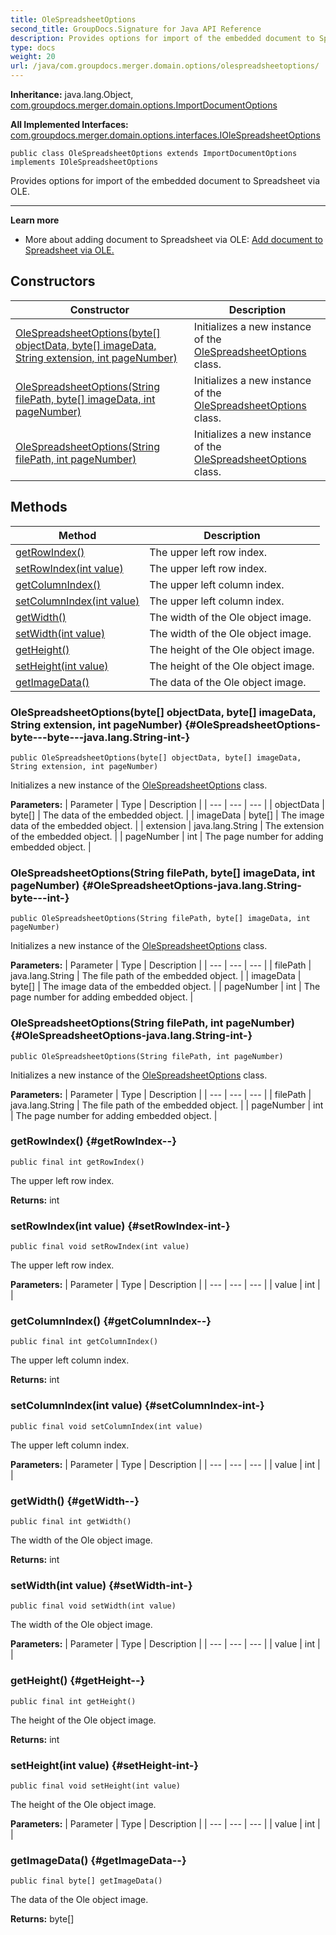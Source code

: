 ```yaml
---
title: OleSpreadsheetOptions
second_title: GroupDocs.Signature for Java API Reference
description: Provides options for import of the embedded document to Spreadsheet via OLE.
type: docs
weight: 20
url: /java/com.groupdocs.merger.domain.options/olespreadsheetoptions/
---
```

**Inheritance:**
java.lang.Object, [com.groupdocs.merger.domain.options.ImportDocumentOptions](../../com.groupdocs.merger.domain.options/importdocumentoptions)

**All Implemented Interfaces:**
[com.groupdocs.merger.domain.options.interfaces.IOleSpreadsheetOptions](../../com.groupdocs.merger.domain.options.interfaces/iolespreadsheetoptions)
```
public class OleSpreadsheetOptions extends ImportDocumentOptions implements IOleSpreadsheetOptions
```

Provides options for import of the embedded document to Spreadsheet via OLE.

--------------------

**Learn more**

 *  More about adding document to Spreadsheet via OLE: [Add document to Spreadsheet via OLE.][]


[Add document to Spreadsheet via OLE.]: https://docs.groupdocs.com/merger/java/add-document-to-spreadsheet-via-ole/
## Constructors

| Constructor | Description |
| --- | --- |
| [OleSpreadsheetOptions(byte[] objectData, byte[] imageData, String extension, int pageNumber)](#OleSpreadsheetOptions-byte---byte---java.lang.String-int-) | Initializes a new instance of the [OleSpreadsheetOptions](../../com.groupdocs.merger.domain.options/olespreadsheetoptions) class. |
| [OleSpreadsheetOptions(String filePath, byte[] imageData, int pageNumber)](#OleSpreadsheetOptions-java.lang.String-byte---int-) | Initializes a new instance of the [OleSpreadsheetOptions](../../com.groupdocs.merger.domain.options/olespreadsheetoptions) class. |
| [OleSpreadsheetOptions(String filePath, int pageNumber)](#OleSpreadsheetOptions-java.lang.String-int-) | Initializes a new instance of the [OleSpreadsheetOptions](../../com.groupdocs.merger.domain.options/olespreadsheetoptions) class. |
## Methods

| Method | Description |
| --- | --- |
| [getRowIndex()](#getRowIndex--) | The upper left row index. |
| [setRowIndex(int value)](#setRowIndex-int-) | The upper left row index. |
| [getColumnIndex()](#getColumnIndex--) | The upper left column index. |
| [setColumnIndex(int value)](#setColumnIndex-int-) | The upper left column index. |
| [getWidth()](#getWidth--) | The width of the Ole object image. |
| [setWidth(int value)](#setWidth-int-) | The width of the Ole object image. |
| [getHeight()](#getHeight--) | The height of the Ole object image. |
| [setHeight(int value)](#setHeight-int-) | The height of the Ole object image. |
| [getImageData()](#getImageData--) | The data of the Ole object image. |
### OleSpreadsheetOptions(byte[] objectData, byte[] imageData, String extension, int pageNumber) {#OleSpreadsheetOptions-byte---byte---java.lang.String-int-}
```
public OleSpreadsheetOptions(byte[] objectData, byte[] imageData, String extension, int pageNumber)
```


Initializes a new instance of the [OleSpreadsheetOptions](../../com.groupdocs.merger.domain.options/olespreadsheetoptions) class.

**Parameters:**
| Parameter | Type | Description |
| --- | --- | --- |
| objectData | byte[] | The data of the embedded object. |
| imageData | byte[] | The image data of the embedded object. |
| extension | java.lang.String | The extension of the embedded object. |
| pageNumber | int | The page number for adding embedded object. |

### OleSpreadsheetOptions(String filePath, byte[] imageData, int pageNumber) {#OleSpreadsheetOptions-java.lang.String-byte---int-}
```
public OleSpreadsheetOptions(String filePath, byte[] imageData, int pageNumber)
```


Initializes a new instance of the [OleSpreadsheetOptions](../../com.groupdocs.merger.domain.options/olespreadsheetoptions) class.

**Parameters:**
| Parameter | Type | Description |
| --- | --- | --- |
| filePath | java.lang.String | The file path of the embedded object. |
| imageData | byte[] | The image data of the embedded object. |
| pageNumber | int | The page number for adding embedded object. |

### OleSpreadsheetOptions(String filePath, int pageNumber) {#OleSpreadsheetOptions-java.lang.String-int-}
```
public OleSpreadsheetOptions(String filePath, int pageNumber)
```


Initializes a new instance of the [OleSpreadsheetOptions](../../com.groupdocs.merger.domain.options/olespreadsheetoptions) class.

**Parameters:**
| Parameter | Type | Description |
| --- | --- | --- |
| filePath | java.lang.String | The file path of the embedded object. |
| pageNumber | int | The page number for adding embedded object. |

### getRowIndex() {#getRowIndex--}
```
public final int getRowIndex()
```


The upper left row index.

**Returns:**
int
### setRowIndex(int value) {#setRowIndex-int-}
```
public final void setRowIndex(int value)
```


The upper left row index.

**Parameters:**
| Parameter | Type | Description |
| --- | --- | --- |
| value | int |  |

### getColumnIndex() {#getColumnIndex--}
```
public final int getColumnIndex()
```


The upper left column index.

**Returns:**
int
### setColumnIndex(int value) {#setColumnIndex-int-}
```
public final void setColumnIndex(int value)
```


The upper left column index.

**Parameters:**
| Parameter | Type | Description |
| --- | --- | --- |
| value | int |  |

### getWidth() {#getWidth--}
```
public final int getWidth()
```


The width of the Ole object image.

**Returns:**
int
### setWidth(int value) {#setWidth-int-}
```
public final void setWidth(int value)
```


The width of the Ole object image.

**Parameters:**
| Parameter | Type | Description |
| --- | --- | --- |
| value | int |  |

### getHeight() {#getHeight--}
```
public final int getHeight()
```


The height of the Ole object image.

**Returns:**
int
### setHeight(int value) {#setHeight-int-}
```
public final void setHeight(int value)
```


The height of the Ole object image.

**Parameters:**
| Parameter | Type | Description |
| --- | --- | --- |
| value | int |  |

### getImageData() {#getImageData--}
```
public final byte[] getImageData()
```


The data of the Ole object image.

**Returns:**
byte[]
